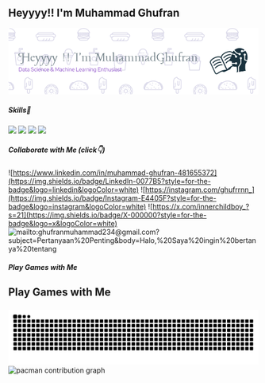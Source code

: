 ## Heyyyy!! I'm Muhammad Ghufran
![Muhammad Ghufran](img/image.png)
##### Skills🤹
<img src="https://img.shields.io/badge/Scratch-4D97FF?style=for-the-badge&logo=Scratch&logoColor=white" /> <img src="https://img.shields.io/badge/Python-FFD43B?style=for-the-badge&logo=python&logoColor=blue" /> <img src="https://img.shields.io/badge/Pandas-2C2D72?style=for-the-badge&logo=pandas&logoColor=white" /> <img src="https://img.shields.io/badge/Numpy-777BB4?style=for-the-badge&logo=numpy&logoColor=white" />

##### Collaborate with Me (click👇)
![https://www.linkedin.com/in/muhammad-ghufran-481655372](https://img.shields.io/badge/LinkedIn-0077B5?style=for-the-badge&logo=linkedin&logoColor=white) ![https://instagram.com/ghufrrnn_](https://img.shields.io/badge/Instagram-E4405F?style=for-the-badge&logo=instagram&logoColor=white) ![https://x.com/innerchildboy_?s=21](https://img.shields.io/badge/X-000000?style=for-the-badge&logo=x&logoColor=white) ![mailto:ghufranmuhammad234@gmail.com?subject=Pertanyaan%20Penting&body=Halo,%20Saya%20ingin%20bertanya%20tentang](https://img.shields.io/badge/Gmail-D14836?style=for-the-badge&logo=gmail&logoColor=whi)

##### Play Games with Me
<h2 align="left">Play Games with Me</h2>

###

<img src="https://raw.githubusercontent.com/Pronnnnnnn/Pronnnnnnn/output/snake.svg" alt="Snake animation" />

<picture>
  <source media="(prefers-color-scheme: dark)" srcset="https://raw.githubusercontent.com/Pronnnnnnn/Pronnnnnnn/output/pacman-contribution-graph-dark.svg">
  <source media="(prefers-color-scheme: light)" srcset="https://raw.githubusercontent.com/Pronnnnnnn/Pronnnnnnn/output/pacman-contribution-graph.svg">
  <img alt="pacman contribution graph" src="https://raw.githubusercontent.com/Pronnnnnnn/Pronnnnnnn/output/pacman-contribution-graph.svg">
</picture>
<!---
Pronnnnnnn/Pronnnnnnn is a ✨ special ✨ repository because its `README.md` (this file) appears on your GitHub profile.
You can click the Preview link to take a look at your changes.
--->
